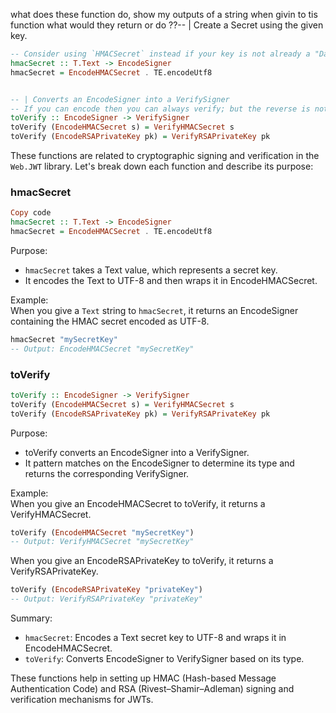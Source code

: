 what does these function do, show my outputs of a string when givin to tis function what would they return or do ??-- | Create a Secret using the given key.

```haskell
-- Consider using `HMACSecret` instead if your key is not already a "Data.Text".
hmacSecret :: T.Text -> EncodeSigner
hmacSecret = EncodeHMACSecret . TE.encodeUtf8


-- | Converts an EncodeSigner into a VerifySigner
-- If you can encode then you can always verify; but the reverse is not always true.
toVerify :: EncodeSigner -> VerifySigner
toVerify (EncodeHMACSecret s) = VerifyHMACSecret s
toVerify (EncodeRSAPrivateKey pk) = VerifyRSAPrivateKey pk
```

These functions are related to cryptographic signing and verification in the `Web.JWT` library. 
Let's break down each function and describe its purpose:

### hmacSecret
```haskell
Copy code
hmacSecret :: T.Text -> EncodeSigner
hmacSecret = EncodeHMACSecret . TE.encodeUtf8
```
Purpose:
- `hmacSecret` takes a Text value, which represents a secret key.
- It encodes the Text to UTF-8 and then wraps it in EncodeHMACSecret.

Example: <br>
When you give a `Text` string to `hmacSecret`, it returns an EncodeSigner containing the HMAC secret encoded as UTF-8.

```haskell
hmacSecret "mySecretKey"
-- Output: EncodeHMACSecret "mySecretKey"
```

### toVerify
```haskell
toVerify :: EncodeSigner -> VerifySigner
toVerify (EncodeHMACSecret s) = VerifyHMACSecret s
toVerify (EncodeRSAPrivateKey pk) = VerifyRSAPrivateKey pk
```
Purpose:
- toVerify converts an EncodeSigner into a VerifySigner.
- It pattern matches on the EncodeSigner to determine its type and returns the corresponding VerifySigner.

Example: <br>
When you give an EncodeHMACSecret to toVerify, it returns a VerifyHMACSecret.
```haskell
toVerify (EncodeHMACSecret "mySecretKey")
-- Output: VerifyHMACSecret "mySecretKey"
```
When you give an EncodeRSAPrivateKey to toVerify, it returns a VerifyRSAPrivateKey.
```haskell
toVerify (EncodeRSAPrivateKey "privateKey")
-- Output: VerifyRSAPrivateKey "privateKey"
```
Summary:
- `hmacSecret`: Encodes a Text secret key to UTF-8 and wraps it in EncodeHMACSecret.
- `toVerify`: Converts EncodeSigner to VerifySigner based on its type.

These functions help in setting up HMAC (Hash-based Message Authentication Code) and RSA (Rivest–Shamir–Adleman) signing and verification mechanisms for JWTs.